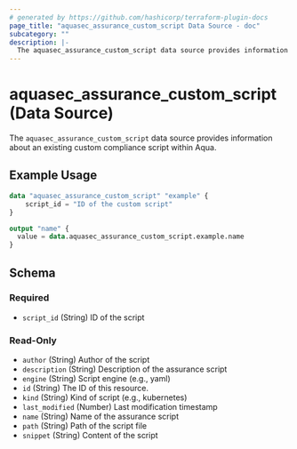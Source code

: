 ```yaml
---
# generated by https://github.com/hashicorp/terraform-plugin-docs
page_title: "aquasec_assurance_custom_script Data Source - doc"
subcategory: ""
description: |-
  The aquasec_assurance_custom_script data source provides information about an existing custom compliance script within Aqua.
---
```


# aquasec_assurance_custom_script (Data Source)

The `aquasec_assurance_custom_script` data source provides information about an existing custom compliance script within Aqua.

## Example Usage

```terraform
data "aquasec_assurance_custom_script" "example" {
	script_id = "ID of the custom script"
}

output "name" {
  value = data.aquasec_assurance_custom_script.example.name
}
```

<!-- schema generated by tfplugindocs -->
## Schema

### Required

- `script_id` (String) ID of the script

### Read-Only

- `author` (String) Author of the script
- `description` (String) Description of the assurance script
- `engine` (String) Script engine (e.g., yaml)
- `id` (String) The ID of this resource.
- `kind` (String) Kind of script (e.g., kubernetes)
- `last_modified` (Number) Last modification timestamp
- `name` (String) Name of the assurance script
- `path` (String) Path of the script file
- `snippet` (String) Content of the script


